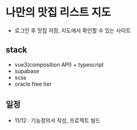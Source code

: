 # 나만의 맛집 리스트 지도

-   로그인 후 맛집 저장, 지도에서 확인할 수 있는 사이트

## stack

-   vue3(composition API) + typescript
-   supabase
-   scss
-   oracle free tier

## 일정

-   11/12 : 기능정의서 작성, 프로젝트 빌드
